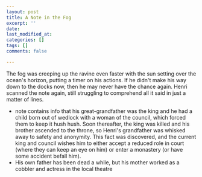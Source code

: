 ```yaml
---
layout: post
title: A Note in the Fog
excerpt: ''
date: 
last_modified_at: 
categories: []
tags: []
comments: false

---
```

The fog was creeping up the ravine even faster with the sun setting over the ocean's horizon, putting a timer on his actions. If he didn't make his way down to the docks now, then he may never have the chance again. Henri scanned the note again, still struggling to comprehend all it said in just a matter of lines.

* note contains info that his great-grandfather was the king and he had a child born out of wedlock with a woman of the council, which forced them to keep it hush hush. Soon thereafter, the king was killed and his brother ascended to the throne, so Henri's grandfather was whisked away to safety and anonymity. This fact was discovered, and the current king and council wishes him to either accept a reduced role in court (where they can keep an eye on him) or enter a monastery (or have some accident befall him).
* His own father has been dead a while, but his mother worked as a cobbler and actress in the local theatre